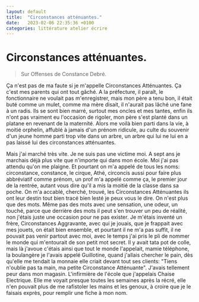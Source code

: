 ```yaml
---
layout: default
title:  "Circonstances atténuantes."
date:   2023-02-06 22:35:36 +0100
categories: littérature atelier écrire
---
```

# Circonstances atténuantes.

> Sur Offenses de Constance Debré.


Ça n'est pas de ma faute si je m'appelle Circonstances Atténuantes. Ça c'est mes parents qui ont tout gâché. A la préfecture, il paraît, le fonctionnaire ne voulait pas m'enregistrer, mais mon père a tenu bon, il était buté comme un mulet, comme ma mère disait, il n'aurait pas lâché une fane à un radis. Ils se sont bien marré, surtout mes oncles et mes tantes, enfin ils n'ont pas vraiment eu l'occasion de rigoler, mon père s'est planté dans un platane en revenant de la maternité. Alors me voilà bien parti dans la vie, à moitié orphelin, affublé à jamais d'un prénom ridicule, au culte du souvenir d'un jeune homme parti trop vite dans un arbre, un  arbre qui lui ne lui en a pas laissé lui des circonstances atténuantes.  

Mais j'ai marché très vite. Je ne suis pas une victime moi. A sept ans je marchais déjà plus vite que n'importe qui dans mon école. Moi j'ai pas attendu qu'on me plaigne. Et pourtant on m'a appelé de tous les noms: circonstance, constance, le cirque, Athé, circoncis aussi pour faire plus abbréviatif comme prénom, un prof m'a appelé comme ça, le premier jour de la rentrée, autant vous dire qu'il a mis la moitié de la classe dans sa poche. On m'a accablé, cherché, trouvé, les Circonstances Atténuantes ils ont leur destin tout bien tracé bien lesté je peux vous le dire. On n'est plus que des mots. Même pas des mots avec une sensation, une odeur, un touché, parce que derrière des mots il peut s'en trouver un peu de réalité, non j'étais juste une occasion pour ne pas exister. Je m'étais inventé un frère, Circonstances Aggravante, avec qui je jouais, que je frappait avec mes jouets, on était bien ensemble, et pourtant il ne m'a pas suffit, il ne pouvait pas venir partout avec moi, avec le temps j'ai pris le pli de nommer le monde qui m'entourait de son petit mot secret. Il y avait tata pot de colle, mais là j'avoue c'étais ainsi que tout le monde l'appelait, mamie téléphone, la boulangère je l'avais appelé Guillotine, quand j'allais chercher le pain, dès qu'elle me tendait la monnaie elle criait devant tout ses clients: "Tiens n'oublie pas ta main, ma petite Circonstance Atténuante". J'avais tellement peur dans mon magasin. L'infirmière de l'école que j'appelais Chaise Electrique. Elle me voyait presque toutes les semaines après la récré, elle n'en pouvait plus de me rafistoler les mains et les genoux, à croire que je le faisais exprès, pour remplir une fiche à mon nom.
